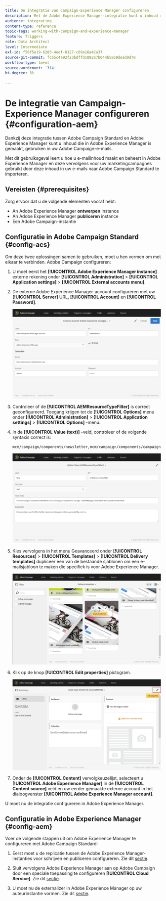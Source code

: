 ```yaml
---
title: De integratie van Campaign-Experience Manager configureren
description: Met de Adobe Experience Manager-integratie kunt u inhoud rechtstreeks in AEM maken en later in Adobe Campaign gebruiken.
audience: integrating
content-type: reference
topic-tags: working-with-campaign-and-experience-manager
feature: Triggers
role: Data Architect
level: Intermediate
exl-id: f56f5a19-6283-4eef-8127-c69a16a42a37
source-git-commit: fcb5c4a92f23bdffd1082b7b044b5859dead9d70
workflow-type: tm+mt
source-wordcount: '314'
ht-degree: 3%

---
```


# De integratie van Campaign-Experience Manager configureren {#configuration-aem}

Dankzij deze integratie tussen Adobe Campaign Standard en Adobe Experience Manager kunt u inhoud die in Adobe Experience Manager is gemaakt, gebruiken in uw Adobe Campaign-e-mails.

Met dit gebruiksgeval leert u hoe u e-mailinhoud maakt en beheert in Adobe Experience Manager en deze vervolgens voor uw marketingcampagnes gebruikt door deze inhoud in uw e-mails naar Adobe Campaign Standard te importeren.

## Vereisten {#prerequisites}

Zorg ervoor dat u de volgende elementen vooraf hebt:

* An Adobe Experience Manager **ontwerpen** instance
* An Adobe Experience Manager **publiceren** instance
* Een Adobe Campaign-instantie

## Configuratie in Adobe Campaign Standard {#config-acs}

Om deze twee oplossingen samen te gebruiken, moet u hen vormen om met elkaar te verbinden.
Adobe Campaign configureren:

1. U moet eerst het **[!UICONTROL Adobe Experience Manager instance]** externe rekening onder **[!UICONTROL Administration]** > **[!UICONTROL Application settings]** > **[!UICONTROL External accounts menu]**.

1. De externe Adobe Experience Manager-account configureren met uw **[!UICONTROL Server]** URL, **[!UICONTROL Account]** en **[!UICONTROL Password]**.

   ![](assets/aem_1.png)

1. Controleer of de **[!UICONTROL AEMResourceTypeFilter]** is correct geconfigureerd. Toegang krijgen tot de **[!UICONTROL Options]** menu onder **[!UICONTROL Administration]** > **[!UICONTROL Application settings]** > **[!UICONTROL Options]** -menu.

1. In de **[!UICONTROL Value (text)]** -veld, controleer of de volgende syntaxis correct is:

   ```
   mcm/campaign/components/newsletter,mcm/campaign/components/campaign_newsletterpage,mcm/neolane/components/newsletter
   ```

   ![](assets/aem_2.png)

1. Kies vervolgens in het menu Geavanceerd onder **[!UICONTROL Resources]** > **[!UICONTROL Templates]** > **[!UICONTROL Delivery templates]** dupliceer een van de bestaande sjablonen om een e-mailsjabloon te maken die specifiek is voor Adobe Experience Manager.

   ![](assets/aem_3.png)

1. Klik op de knop **[!UICONTROL Edit properties]** pictogram.

   ![](assets/aem_4.png)

1. Onder de **[!UICONTROL Content]** vervolgkeuzelijst, selecteert u **[!UICONTROL Adobe Experience Manager]** in de **[!UICONTROL Content source]** veld en uw eerder gemaakte externe account in het dialoogvenster **[!UICONTROL Adobe Experience Manager account]**.

U moet nu de integratie configureren in Adobe Experience Manager.

## Configuratie in Adobe Experience Manager {#config-aem}

Voer de volgende stappen uit om Adobe Experience Manager te configureren met Adobe Campaign Standard:

1. Eerst moet u de replicatie tussen de Adobe Experience Manager-instanties voor schrijven en publiceren configureren. Zie dit [sectie](https://experienceleague.adobe.com/docs/experience-manager-65/administering/integration/campaignstandard.html#configuring-adobe-experience-manager).

1. Sluit vervolgens Adobe Experience Manager aan op Adobe Campaign door een speciale toepassing te configureren **[!UICONTROL Cloud Service]**. Zie dit [sectie](https://experienceleague.adobe.com/docs/experience-manager-65/administering/integration/campaignstandard.html#connecting-aem-to-adobe-campaign).

1. U moet nu de externalizer in Adobe Experience Manager op uw auteurinstantie vormen. Zie dit [sectie](https://experienceleague.adobe.com/docs/experience-manager-65/administering/integration/campaignstandard.html#configuring-the-externalizer).
